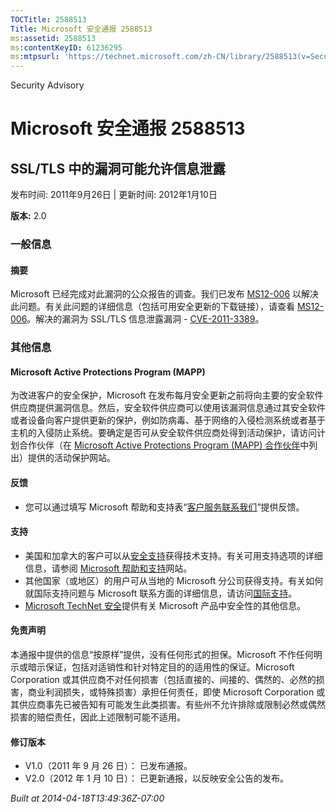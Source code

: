```yaml
---
TOCTitle: 2588513
Title: Microsoft 安全通报 2588513
ms:assetid: 2588513
ms:contentKeyID: 61236295
ms:mtpsurl: 'https://technet.microsoft.com/zh-CN/library/2588513(v=Security.10)'
---
```


Security Advisory

Microsoft 安全通报 2588513
==========================

SSL/TLS 中的漏洞可能允许信息泄露
--------------------------------

发布时间: 2011年9月26日 | 更新时间: 2012年1月10日

**版本:** 2.0

### 一般信息

#### 摘要

Microsoft 已经完成对此漏洞的公众报告的调查。我们已发布 [MS12-006](https://go.microsoft.com/fwlink/?linkid=232510) 以解决此问题。有关此问题的详细信息（包括可用安全更新的下载链接），请查看 [MS12-006](https://go.microsoft.com/fwlink/?linkid=232510)。解决的漏洞为 SSL/TLS 信息泄露漏洞 - [CVE-2011-3389](https://www.cve.mitre.org/cgi-bin/cvename.cgi?name=cve-2011-3389)。

### 其他信息

#### Microsoft Active Protections Program (MAPP)

为改进客户的安全保护，Microsoft 在发布每月安全更新之前将向主要的安全软件供应商提供漏洞信息。然后，安全软件供应商可以使用该漏洞信息通过其安全软件或者设备向客户提供更新的保护，例如防病毒、基于网络的入侵检测系统或者基于主机的入侵防止系统。要确定是否可从安全软件供应商处得到活动保护，请访问计划合作伙伴（在 [Microsoft Active Protections Program (MAPP) 合作伙伴](https://go.microsoft.com/fwlink/?linkid=215201)中列出）提供的活动保护网站。

#### 反馈

-   您可以通过填写 Microsoft 帮助和支持表“[客户服务联系我们](https://support.microsoft.com/common/survey.aspx?scid=sw;en;1257&showpage=1&ws=technet&sd=tech)”提供反馈。

#### 支持

-   美国和加拿大的客户可以从[安全支持](https://go.microsoft.com/fwlink/?linkid=21131)获得技术支持。有关可用支持选项的详细信息，请参阅 [Microsoft 帮助和支持](https://support.microsoft.com/)网站。
-   其他国家（或地区）的用户可从当地的 Microsoft 分公司获得支持。有关如何就国际支持问题与 Microsoft 联系方面的详细信息，请访问[国际支持](https://go.microsoft.com/fwlink/?linkid=21155)。
-   [Microsoft TechNet 安全](https://go.microsoft.com/fwlink/?linkid=21132)提供有关 Microsoft 产品中安全性的其他信息。

#### 免责声明

本通报中提供的信息“按原样”提供，没有任何形式的担保。Microsoft 不作任何明示或暗示保证，包括对适销性和针对特定目的的适用性的保证。Microsoft Corporation 或其供应商不对任何损害（包括直接的、间接的、偶然的、必然的损害，商业利润损失，或特殊损害）承担任何责任，即使 Microsoft Corporation 或其供应商事先已被告知有可能发生此类损害。有些州不允许排除或限制必然或偶然损害的赔偿责任，因此上述限制可能不适用。

#### 修订版本

-   V1.0（2011 年 9 月 26 日）： 已发布通报。
-   V2.0（2012 年 1 月 10 日）： 已更新通报，以反映安全公告的发布。

*Built at 2014-04-18T13:49:36Z-07:00*